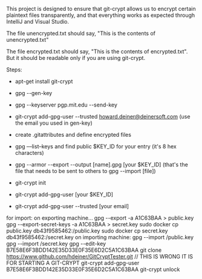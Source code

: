 This project is designed to ensure that git-crypt allows us to encrypt certain plaintext files transparently, and that everything works as expected through IntelliJ and Visual Studio.

The file unencrypted.txt should say, "This is the contents of unencrypted.txt"

The file encrypted.txt should say, "This is the contents of encrypted.txt".  But it should be readable only if you are using git-crypt.

Steps:
- apt-get install git-crypt
- gpg --gen-key
- gpg --keyserver pgp.mit.edu --send-key 
- git-crypt add-gpg-user --trusted howard.deiner@deinersoft.com (use the email you used in gen-key)
- create .gitattributes and define encrypted files



- gpg ––list–keys and find public $KEY_ID for your entry (it's 8 hex characters)
- gpg --armor --export --output [name].gpg [your $KEY_ID] (that's the file that needs to be sent to others to gpg --import [file])
- git-crypt init 
- git-crypt add-gpg-user [your $KEY_ID] 
- git-crypt add-gpg-user --trusted [your email]


for import:
on exporting machine...
gpg --export -a A1C63BAA > public.key
gpg --export-secret-keys -a A1C63BAA > secret.key
sudo docker cp public.key db43f9585462:/public.key
sudo docker cp secret.key db43f9585462:/secret.key
on importing machine:
gpg --import /public.key
gpg --import /secret.key
gpg --edit-key B7E58E6F3BDD142E35D33E0F35E6D2C5A1C63BAA
git clone https://www.github.com/hdeiner/GitCryptTester.git
// THIS IS WRONG IT IS FOR STARTING A GIT-CRYPT git-crypt add-gpg-user B7E58E6F3BDD142E35D33E0F35E6D2C5A1C63BAA
git-crypt unlock
